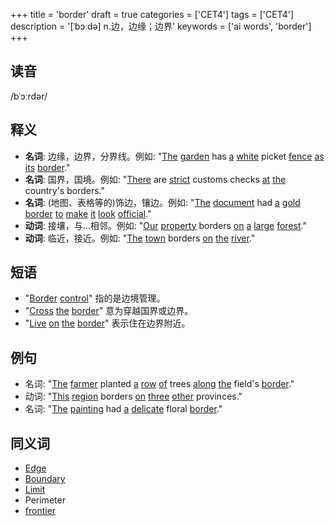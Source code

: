 +++
title = 'border'
draft = true
categories = ['CET4']
tags = ['CET4']
description = '[ˈbɔːdə] n.边，边缘；边界'
keywords = ['ai words', 'border']
+++

## 读音
/bˈɔːrdər/

## 释义
- **名词**: 边缘，边界，分界线。例如: "[The](/zh/post/the/) [garden](/zh/post/garden/) has [a](/zh/post/a/) [white](/zh/post/white/) picket [fence](/zh/post/fence/) [as](/zh/post/as/) [its](/zh/post/its/) [border](/zh/post/border/)."
- **名词**: 国界，国境。例如: "[There](/zh/post/there/) are [strict](/zh/post/strict/) customs checks [at](/zh/post/at/) [the](/zh/post/the/) country's borders."
- **名词**: (地图、表格等的)饰边，镶边。例如: "[The](/zh/post/the/) [document](/zh/post/document/) had [a](/zh/post/a/) [gold](/zh/post/gold/) [border](/zh/post/border/) [to](/zh/post/to/) [make](/zh/post/make/) [it](/zh/post/it/) [look](/zh/post/look/) [official](/zh/post/official/)."
- **动词**: 接壤，与…相邻。例如: "[Our](/zh/post/our/) [property](/zh/post/property/) borders [on](/zh/post/on/) [a](/zh/post/a/) [large](/zh/post/large/) [forest](/zh/post/forest/)."
- **动词**: 临近，接近。例如: "[The](/zh/post/the/) [town](/zh/post/town/) borders [on](/zh/post/on/) [the](/zh/post/the/) [river](/zh/post/river/)."

## 短语
- "[Border](/zh/post/border/) [control](/zh/post/control/)" 指的是边境管理。
- "[Cross](/zh/post/cross/) [the](/zh/post/the/) [border](/zh/post/border/)" 意为穿越国界或边界。
- "[Live](/zh/post/live/) [on](/zh/post/on/) [the](/zh/post/the/) [border](/zh/post/border/)" 表示住在边界附近。

## 例句
- 名词: "[The](/zh/post/the/) [farmer](/zh/post/farmer/) planted [a](/zh/post/a/) [row](/zh/post/row/) [of](/zh/post/of/) trees [along](/zh/post/along/) [the](/zh/post/the/) field's [border](/zh/post/border/)."
- 动词: "[This](/zh/post/this/) [region](/zh/post/region/) borders [on](/zh/post/on/) [three](/zh/post/three/) [other](/zh/post/other/) provinces."
- 名词: "[The](/zh/post/the/) [painting](/zh/post/painting/) had [a](/zh/post/a/) [delicate](/zh/post/delicate/) floral [border](/zh/post/border/)."

## 同义词
- [Edge](/zh/post/edge/)
- [Boundary](/zh/post/boundary/)
- [Limit](/zh/post/limit/)
- Perimeter
- [frontier](/zh/post/frontier/)
